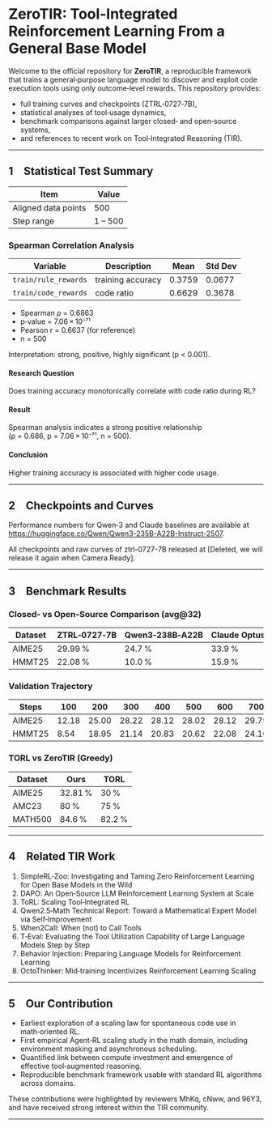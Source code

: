 # ZeroTIR: Tool‑Integrated Reinforcement Learning From a General Base Model

Welcome to the official repository for **ZeroTIR**, a reproducible framework that trains a general‑purpose language model to discover and exploit code execution tools using only outcome‑level rewards. This repository provides:

* full training curves and checkpoints (ZTRL‑0727‑7B),
* statistical analyses of tool‑usage dynamics,
* benchmark comparisons against larger closed‑ and open‑source systems,
* and references to recent work on Tool‑Integrated Reasoning (TIR).

---

## 1 Statistical Test Summary

| Item                                | Value |
|------------------------------------|-------|
| Aligned data points                | 500   |
| Step range                         | 1 – 500 |

### Spearman Correlation Analysis

| Variable | Description | Mean | Std Dev |
|----------|-------------|------|---------|
| `train/rule_rewards` | training accuracy | 0.3759 | 0.0677 |
| `train/code_rewards` | code ratio        | 0.6629 | 0.3678 |

* Spearman ρ = 0.6863  
* p‑value = 7.06 × 10⁻⁷¹  
* Pearson r = 0.6637 (for reference)  
* n = 500  

Interpretation: strong, positive, highly significant (p < 0.001).

#### Research Question  
Does training accuracy monotonically correlate with code ratio during RL?

#### Result  
Spearman analysis indicates a strong positive relationship  
(ρ = 0.686, p = 7.06 × 10⁻⁷¹, n = 500).

#### Conclusion  
Higher training accuracy is associated with higher code usage.

---

## 2 Checkpoints and Curves

Performance numbers for Qwen‑3 and Claude baselines are available at  
<https://huggingface.co/Qwen/Qwen3-235B-A22B-Instruct-2507>.

All checkpoints and raw curves of ztrl-0727-7B released at [Deleted, we will release it again when Camera Ready].

---

## 3 Benchmark Results

### Closed‑ vs Open‑Source Comparison (avg@32)

| Dataset | ZTRL‑0727‑7B | Qwen3‑238B‑A22B | Claude Optus4 |
|---------|--------------|-----------------|---------------|
| AIME25  | 29.99 % | 24.7 % | 33.9 % |
| HMMT25  | 22.08 % | 10.0 % | 15.9 % |

### Validation Trajectory

| Steps |100|200|300|400|500|600|700|800|900|
|-------|---|---|---|---|---|---|---|---|---|
|AIME25 |12.18|25.00|28.22|28.12|28.02|28.12|29.79|32.81|29.99|
|HMMT25 | 8.54|18.95|21.14|20.83|20.62|22.08|24.16|21.25|22.08|

### TORL vs ZeroTIR (Greedy)

| Dataset | Ours | TORL |
|---------|------|------|
| AIME25  | 32.81 % | 30 % |
| AMC23   | 80 %   | 75 % |
| MATH500 | 84.6 % | 82.2 % |

---

## 4 Related TIR Work

1. SimpleRL‑Zoo: Investigating and Taming Zero Reinforcement Learning for Open Base Models in the Wild  
2. DAPO: An Open‑Source LLM Reinforcement Learning System at Scale  
3. ToRL: Scaling Tool‑Integrated RL  
4. Qwen2.5‑Math Technical Report: Toward a Mathematical Expert Model via Self‑Improvement  
5. When2Call: When (not) to Call Tools  
6. T‑Eval: Evaluating the Tool Utilization Capability of Large Language Models Step by Step  
7. Behavior Injection: Preparing Language Models for Reinforcement Learning  
8. OctoThinker: Mid‑training Incentivizes Reinforcement Learning Scaling  

---

## 5 Our Contribution

* Earliest exploration of a scaling law for spontaneous code use in math‑oriented RL.
* First empirical Agent‑RL scaling study in the math domain, including environment masking and asynchronous scheduling.
* Quantified link between compute investment and emergence of effective tool‑augmented reasoning.
* Reproducible benchmark framework usable with standard RL algorithms across domains.

These contributions were highlighted by reviewers MhKq, cNww, and 96Y3, and have received strong interest within the TIR community.

---
